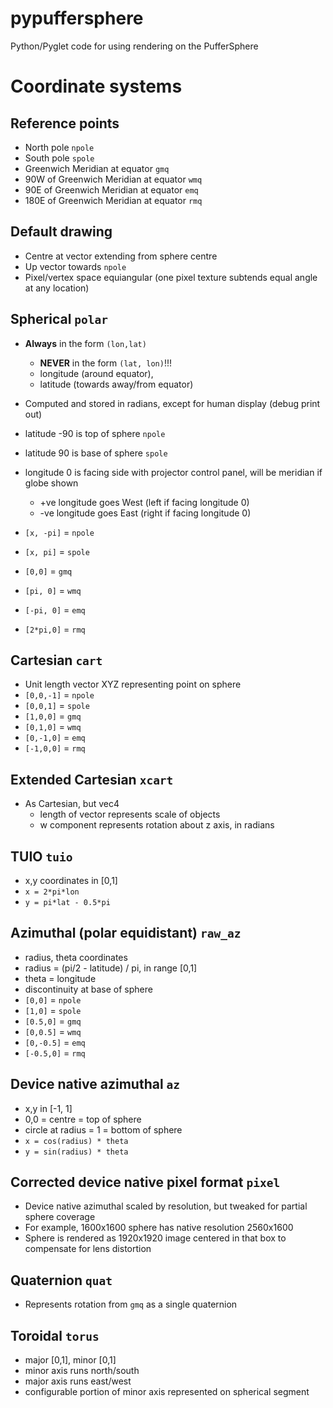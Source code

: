 # pypuffersphere
Python/Pyglet code for using rendering on the PufferSphere

# Coordinate systems

## Reference points
* North pole `npole` 
* South pole `spole` 
* Greenwich Meridian at equator `gmq` 
* 90W of Greenwich Meridian at equator `wmq` 
* 90E of Greenwich Meridian at equator `emq` 
* 180E of Greenwich Meridian at equator `rmq` 

## Default drawing
* Centre at vector extending from sphere centre
* Up vector towards `npole`
* Pixel/vertex space equiangular (one pixel texture subtends equal angle at any location)

## Spherical `polar`
* **Always** in the form `(lon,lat)`
    * **NEVER** in the form `(lat, lon)`!!!
    * longitude (around equator), 
    * latitude (towards away/from equator)
* Computed and stored in radians, except for human display (debug print out)
* latitude -90  is top of sphere `npole`
* latitude 90  is base of sphere `spole`
* longitude 0 is facing side with projector control panel, will be meridian if globe shown
    * +ve longitude goes West (left if facing longitude 0)
    * -ve longitude goes East (right if facing longitude 0)

* `[x, -pi]` = `npole`
* `[x, pi]` = `spole`
* `[0,0]` = `gmq`
* `[pi, 0]` = `wmq`
* `[-pi, 0]` = `emq`
* `[2*pi,0]` = `rmq`

## Cartesian `cart`
* Unit length vector XYZ representing point on sphere
* `[0,0,-1]` = `npole`
* `[0,0,1]` = `spole`
* `[1,0,0]` = `gmq`
* `[0,1,0]` = `wmq`
* `[0,-1,0]` = `emq`
* `[-1,0,0]` = `rmq`

## Extended Cartesian `xcart`
* As Cartesian, but vec4
    * length of vector represents scale of objects
    * w component represents rotation about z axis, in radians

## TUIO `tuio`
* x,y coordinates in [0,1]    
* `x = 2*pi*lon`
* `y = pi*lat - 0.5*pi`

## Azimuthal (polar equidistant) `raw_az`
* radius, theta coordinates
* radius = (pi/2 - latitude) / pi, in range [0,1]
* theta = longitude
* discontinuity at base of sphere
* `[0,0]` = `npole`
* `[1,0]` = `spole`
* `[0.5,0]` = `gmq`
* `[0,0.5]` = `wmq`
* `[0,-0.5]` = `emq`
* `[-0.5,0]` = `rmq`

## Device native azimuthal `az`
* x,y in [-1, 1] 
* 0,0 = centre = top of sphere
* circle at radius = 1 = bottom of sphere
* `x = cos(radius) * theta `
* `y = sin(radius) * theta`

## Corrected device native pixel format `pixel`
* Device native azimuthal scaled by resolution, but tweaked for partial sphere coverage
* For example, 1600x1600 sphere has native resolution 2560x1600
* Sphere is rendered as 1920x1920 image centered in that box to compensate for lens distortion

## Quaternion `quat`
* Represents rotation from `gmq` as a single quaternion

## Toroidal `torus`
* major [0,1], minor [0,1]
* minor axis runs north/south 
* major axis runs east/west 
* configurable portion of minor axis represented on spherical segment
